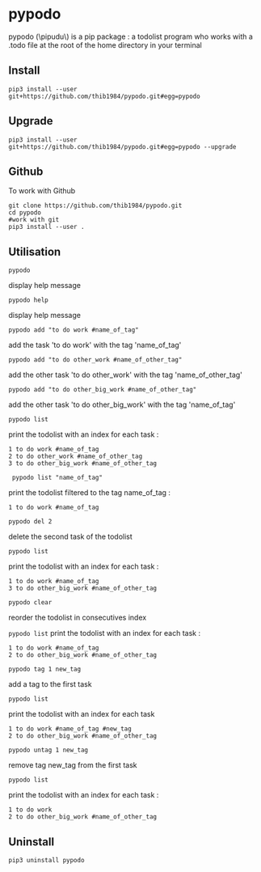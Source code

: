 # pypodo

pypodo (\pipudu\\) is a pip package : a todolist program who works with a .todo file at the root of the home directory in your terminal

## Install

```
pip3 install --user git+https://github.com/thib1984/pypodo.git#egg=pypodo
```

## Upgrade

```
pip3 install --user git+https://github.com/thib1984/pypodo.git#egg=pypodo --upgrade
```

## Github

To work with Github
```
git clone https://github.com/thib1984/pypodo.git
cd pypodo
#work with git
pip3 install --user .
```

## Utilisation

``pypodo`` 

display help message

``pypodo help``

display help message

``pypodo add "to do work #name_of_tag"``

add the task 'to do work' with the tag 'name_of_tag'

``pypodo add "to do other_work #name_of_other_tag"``

add the other task 'to do other_work' with the tag 'name_of_other_tag'

``pypodo add "to do other_big_work #name_of_other_tag"``

add the other task 'to do other_big_work' with the tag 'name_of_tag'


``pypodo list`` 

print the todolist with an index for each task :

```
1 to do work #name_of_tag
2 to do other_work #name_of_other_tag
3 to do other_big_work #name_of_other_tag
```


`` pypodo list "name_of_tag"``

print the todolist filtered to the tag name_of_tag :

```
1 to do work #name_of_tag
```

``pypodo del 2`` 

delete the second task of the todolist

``pypodo list``


print the todolist with an index for each task : 

```
1 to do work #name_of_tag
3 to do other_big_work #name_of_other_tag
```


``pypodo clear``

reorder the todolist in consecutives index


``pypodo list``
print the todolist with an index for each task :

```
1 to do work #name_of_tag
2 to do other_big_work #name_of_other_tag
```

``pypodo tag 1 new_tag``

add a tag to the first task

``pypodo list``

print the todolist with an index for each task

```
1 to do work #name_of_tag #new_tag
2 to do other_big_work #name_of_other_tag
```

``pypodo untag 1 new_tag``

remove tag new_tag from the first task

``pypodo list``

print the todolist with an index for each task :

```
1 to do work
2 to do other_big_work #name_of_other_tag
```

## Uninstall

```
pip3 uninstall pypodo
```
